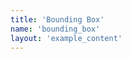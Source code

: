 ```yaml
---
title: 'Bounding Box'
name: 'bounding_box'
layout: 'example_content'
---
```


<div class="example-container"></div>

<script>
window.onload = function() {
    var container = document.getElementsByClassName('example-container')[0];
    var zr = zrender.init(container);

    var w = zr.getWidth();
    var h = zr.getHeight();

    var isMouseDown = false;
    zr.on('mousedown', function () {
        isMouseDown = true;
    });
    zr.on('mouseup', function () {
        isMouseDown = false;
    });

    var elementStyle = {
        stroke: '#ccc',
        fill: 'white'
    };

    var group = new zrender.Group();
    for (var i = 0; i < 10; ++i) {
        var r = 50 * Math.random() + 20;
        var circle = new zrender.Circle({
            shape: {
                cx: 0,
                cy: 0,
                r: r
            },
            position: [
                (w * 0.6 - r * 2) * Math.random() + r + w * 0.2,
                (h * 0.6 - r * 2) * Math.random() + r + h * 0.2
            ],
            style: elementStyle,
            draggable: true
        })
        .on('mousemove', function () {
            if (isMouseDown) {
                var rect = group.getBoundingRect();
                boundingRect.setShape({
                    x: rect.x,
                    y: rect.y,
                    width: rect.width,
                    height: rect.height
                });
            }
        });
        group.add(circle);
    }
    zr.add(group);

    var rect = group.getBoundingRect();
    var boundingRect = new zrender.Rect({
        shape: {
            cx: 0,
            cy: 0,
            x: rect.x,
            y: rect.y,
            width: rect.width,
            height: rect.height
        },
        style: {
            fill: 'none',
            stroke: '#14f1ff'
        }
    });
    zr.add(boundingRect);
}
</script>
